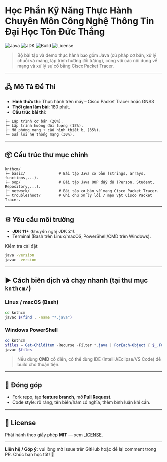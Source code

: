 # Học Phần Kỹ Năng Thực Hành Chuyên Môn Công Nghệ Thông Tin Đại Học Tôn Đức Thắng

![Java](https://img.shields.io/badge/Java-Programming-blue)
![JDK](https://img.shields.io/badge/Requires-JDK%2011%2B-informational)
![Build](https://img.shields.io/badge/Build-javac%20%7C%20CLI-success)
![License](https://img.shields.io/badge/License-MIT-lightgrey)

> Bộ bài tập và demo thực hành bao gồm Java (cú pháp cơ bản, xử lý chuỗi và mảng, lập trình hướng đối tượng), cùng với các nội dung về mạng và xử lý sự cố bằng Cisco Packet Tracer.

---

## 🖧 Mô Tả Đề Thi

- **Hình thức thi**: Thực hành trên máy – Cisco Packet Tracer hoặc GNS3  
- **Thời gian làm bài**: 180 phút.  
- **Cấu trúc bài thi**:

```text
├─ Lập trình cơ bản (20%).  
├─ Lập trình hướng đối tượng (15%).  
├─ Mô phỏng mạng + cấu hình thiết bị (35%).
└─ Sửa lỗi hệ thống mạng (30%).
```

---

## 📦 Cấu trúc thư mục chính

```text
knthcm/
├─ basic/               # Bài tập Java cơ bản (strings, arrays, functions,...).
├─ oop/                 # Bài tập Java OOP đầy đủ (Person, Student, Repository,...).
├─ network/             # Bài tập cơ bản về mạng Cisco Packet Tracer.
└─ troubleshoot/        # Ghi chú xử lý lỗi / mẹo vặt Cisco Packet Tracer.
```

---

## ⚙️ Yêu cầu môi trường

- **JDK 11+** (khuyến nghị JDK 21).
- Terminal (Bash trên Linux/macOS, PowerShell/CMD trên Windows).

Kiểm tra cài đặt:

```bash
java -version
javac -version
```

---

## ▶️ Cách biên dịch và chạy nhanh (tại thư mục `knthcm/`)

### Linux / macOS (Bash)

```bash
cd knthcm
javac $(find . -name "*.java")
```

### Windows PowerShell

```powershell
cd knthcm
$files = Get-ChildItem -Recurse -Filter *.java | ForEach-Object { $_.FullName }
javac $files
```

> Nếu dùng **CMD** cổ điển, có thể dùng IDE (IntelliJ/Eclipse/VS Code) để build cho thuận tiện.

---

## 🤝 Đóng góp

- Fork repo, tạo **feature branch**, mở **Pull Request**.
- Code style: rõ ràng, tên biến/hàm có nghĩa, thêm bình luận khi cần.

---

## 📜 License

Phát hành theo giấy phép **MIT** — xem [LICENSE](./LICENSE).

---

**Liên hệ / Góp ý:** vui lòng mở Issue trên GitHub hoặc để lại comment trong PR. Chúc bạn học tốt! 🚀
